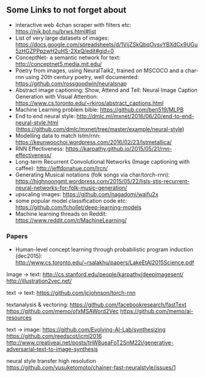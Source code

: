 ## Some Links to not forget about

* interactive web 4chan scraper with filters etc: https://nik.bot.nu/brws.html#list
* List of very large datasets of images: https://docs.google.com/spreadsheets/d/1VijZSkQbqOvsvYBXdCx9UGu5zHGZPPpzwH2uHS-2XxQ/edit#gid=0
* ConceptNet- a semantic network for text: http://conceptnet5.media.mit.edu/
* Poetry from images, using NeuralTalk2, trained on MSCOCO and a char-rnn using 20th century poetry, well documented: https://github.com/rossgoodwin/neuralsnap
* Abstract image captioning: Show, Attend and Tell: Neural Image Caption Generation with Visual Attention: https://www.cs.toronto.edu/~rkiros/abstract_captions.html
* Machine Learning problem bible: https://github.com/ben519/MLPB
* End to end neural style: http://dmlc.ml/mxnet/2016/06/20/end-to-end-neural-style.html (https://github.com/dmlc/mxnet/tree/master/example/neural-style)
* Modelling data to match lstm/rnn: https://keunwoochoi.wordpress.com/2016/02/23/lstmetallica/
* RNN Effectiveness: https://karpathy.github.io/2015/05/21/rnn-effectiveness/
* Long-term Recurrent Convolutional Networks (Image captioning with caffee): http://jeffdonahue.com/lrcn/
* Generating Musical notations (folk songs via char/torch-rnn): https://highnoongmt.wordpress.com/2015/05/22/lisls-stis-recurrent-neural-networks-for-folk-music-generation/
* upscaling images: https://github.com/nagadomi/waifu2x
* some popular model classification code etc: https://github.com/fchollet/deep-learning-models
* Machine learning threads on Reddit: https://www.reddit.com/r/MachineLearning/

### Papers
* Human-level concept learning through probabilistic program induction (dec2015): http://www.cs.toronto.edu/~rsalakhu/papers/LakeEtAl2015Science.pdf

Image -> text:
http://cs.stanford.edu/people/karpathy/deepimagesent/
http://illustration2vec.net/

text -> text:
https://github.com/jcjohnson/torch-rnn

textanalysis & vectoring:
https://github.com/facebookresearch/fastText
https://github.com/memo/ofxMSAWord2Vec
https://github.com/memo/ai-resources

text -> image:
https://github.com/Evolving-AI-Lab/synthesizing
https://github.com/reedscot/icml2016
http://www.creativeai.net/posts/tnW8ueaFoT2SnM22i/generative-adversarial-text-to-image-synthesis

neural style transfer high resolution
https://github.com/yusuketomoto/chainer-fast-neuralstyle/issues/1
